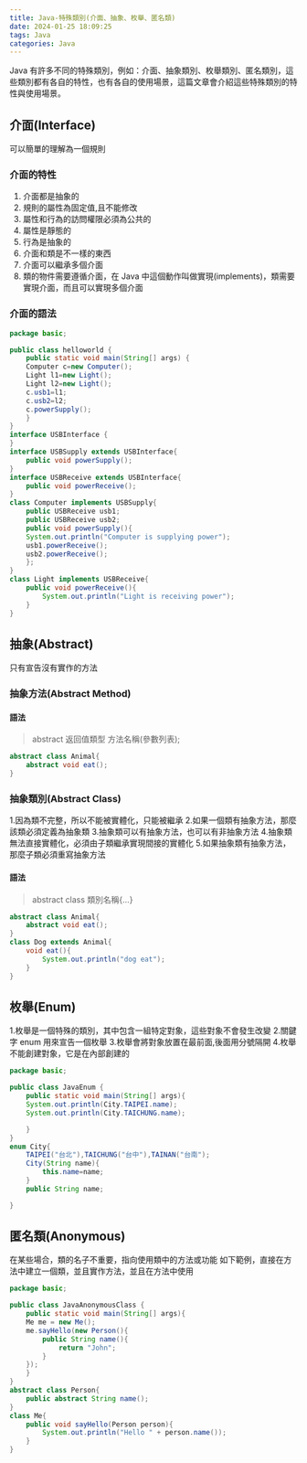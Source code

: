```yaml
---
title: Java-特殊類別(介面、抽象、枚舉、匿名類)
date: 2024-01-25 18:09:25
tags: Java
categories: Java
---
```


Java 有許多不同的特殊類別，例如：介面、抽象類別、枚舉類別、匿名類別，這些類別都有各自的特性，也有各自的使用場景，這篇文章會介紹這些特殊類別的特性與使用場景。

<!-- more -->

## 介面(Interface)

可以簡單的理解為一個規則

### 介面的特性

1. 介面都是抽象的
2. 規則的屬性為固定值,且不能修改
3. 屬性和行為的訪問權限必須為公共的
4. 屬性是靜態的
5. 行為是抽象的
6. 介面和類是不一樣的東西
7. 介面可以繼承多個介面
8. 類的物件需要遵循介面，在 Java 中這個動作叫做實現(implements)，類需要實現介面，而且可以實現多個介面

### 介面的語法

```java
package basic;

public class helloworld {
    public static void main(String[] args) {
    Computer c=new Computer();
    Light l1=new Light();
    Light l2=new Light();
    c.usb1=l1;
    c.usb2=l2;
    c.powerSupply();
    }
}
interface USBInterface {
}
interface USBSupply extends USBInterface{
    public void powerSupply();
}
interface USBReceive extends USBInterface{
    public void powerReceive();
}
class Computer implements USBSupply{
    public USBReceive usb1;
    public USBReceive usb2;
    public void powerSupply(){
    System.out.println("Computer is supplying power");
    usb1.powerReceive();
    usb2.powerReceive();
    };
}
class Light implements USBReceive{
    public void powerReceive(){
        System.out.println("Light is receiving power");
    }
}
```

## 抽象(Abstract)

只有宣告沒有實作的方法

### 抽象方法(Abstract Method)

#### 語法

> abstract 返回值類型 方法名稱(參數列表);

```java
abstract class Animal{
    abstract void eat();
}
```

### 抽象類別(Abstract Class)

1.因為類不完整，所以不能被實體化，只能被繼承 2.如果一個類有抽象方法，那麼該類必須定義為抽象類 3.抽象類可以有抽象方法，也可以有非抽象方法 4.抽象類無法直接實體化，必須由子類繼承實現間接的實體化 5.如果抽象類有抽象方法，那麼子類必須重寫抽象方法

#### 語法

> abstract class 類別名稱{...}

```java
abstract class Animal{
    abstract void eat();
}
class Dog extends Animal{
    void eat(){
        System.out.println("dog eat");
    }
}
```

## 枚舉(Enum)

1.枚舉是一個特殊的類別，其中包含一組特定對象，這些對象不會發生改變 2.關鍵字 enum 用來宣告一個枚舉 3.枚舉會將對象放置在最前面,後面用分號隔開 4.枚舉不能創建對象，它是在內部創建的

```java
package basic;

public class JavaEnum {
    public static void main(String[] args){
    System.out.println(City.TAIPEI.name);
    System.out.println(City.TAICHUNG.name);

    }
}
enum City{
    TAIPEI("台北"),TAICHUNG("台中"),TAINAN("台南");
    City(String name){
        this.name=name;
    }
    public String name;

}
```

## 匿名類(Anonymous)

在某些場合，類的名子不重要，指向使用類中的方法或功能
如下範例，直接在方法中建立一個類，並且實作方法，並且在方法中使用

```java
package basic;

public class JavaAnonymousClass {
    public static void main(String[] args){
    Me me = new Me();
    me.sayHello(new Person(){
        public String name(){
            return "John";
        }
    });
    }
}
abstract class Person{
    public abstract String name();
}
class Me{
    public void sayHello(Person person){
        System.out.println("Hello " + person.name());
    }
}
```
